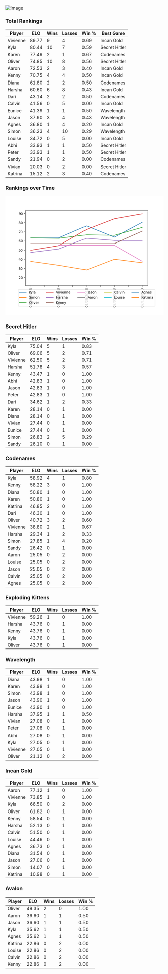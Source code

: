 
![Image](https://media.architecturaldigest.com/photos/618036966ba9675f212cc805/16:9/w_2560%2Cc_limit/SquidGame_Season1_Episode1_00_44_44_16.jpg)

### Total Rankings

| Player | ELO | Wins | Losses | Win % | Best Game |
| --- | --- | --- | --- | --- | --- |
| Vivienne | 89.77 | 9 | 4 | 0.69 | Incan Gold |
| Kyla | 80.44 | 10 | 7 | 0.59 | Secret Hitler |
| Karen | 77.49 | 2 | 1 | 0.67 | Codenames |
| Oliver | 74.85 | 10 | 8 | 0.56 | Secret Hitler |
| Aaron | 72.53 | 2 | 3 | 0.40 | Incan Gold |
| Kenny | 70.75 | 4 | 4 | 0.50 | Incan Gold |
| Diana | 61.80 | 2 | 2 | 0.50 | Codenames |
| Harsha | 60.60 | 6 | 8 | 0.43 | Incan Gold |
| Dari | 43.14 | 2 | 2 | 0.50 | Codenames |
| Calvin | 41.56 | 0 | 5 | 0.00 | Incan Gold |
| Eunice | 41.39 | 1 | 1 | 0.50 | Wavelength |
| Jason | 37.90 | 3 | 4 | 0.43 | Wavelength |
| Agnes | 36.80 | 1 | 4 | 0.20 | Incan Gold |
| Simon | 36.23 | 4 | 10 | 0.29 | Wavelength |
| Louise | 34.72 | 0 | 5 | 0.00 | Incan Gold |
| Abhi | 33.93 | 1 | 1 | 0.50 | Secret Hitler |
| Peter | 33.93 | 1 | 1 | 0.50 | Secret Hitler |
| Sandy | 21.94 | 0 | 2 | 0.00 | Codenames |
| Vivian | 20.03 | 0 | 2 | 0.00 | Secret Hitler |
| Katrina | 15.12 | 2 | 3 | 0.40 | Codenames |

### Rankings over Time
![Image](rankings.png)

### Secret Hitler

| Player | ELO | Wins | Losses | Win % |
| --- | --- | --- | --- | --- |
| Kyla | 75.04  | 5 | 1 | 0.83 |
| Oliver | 69.06  | 5 | 2 | 0.71 |
| Vivienne | 62.50  | 5 | 2 | 0.71 |
| Harsha | 51.78  | 4 | 3 | 0.57 |
| Kenny | 43.47  | 1 | 0 | 1.00 |
| Abhi | 42.83  | 1 | 0 | 1.00 |
| Jason | 42.83  | 1 | 0 | 1.00 |
| Peter | 42.83  | 1 | 0 | 1.00 |
| Dari | 34.62  | 1 | 2 | 0.33 |
| Karen | 28.14  | 0 | 1 | 0.00 |
| Diana | 28.14  | 0 | 1 | 0.00 |
| Vivian | 27.44  | 0 | 1 | 0.00 |
| Eunice | 27.44  | 0 | 1 | 0.00 |
| Simon | 26.83  | 2 | 5 | 0.29 |
| Sandy | 26.10  | 0 | 1 | 0.00 |

### Codenames

| Player | ELO | Wins | Losses | Win % |
| --- | --- | --- | --- | --- |
| Kyla | 58.92  | 4 | 1 | 0.80 |
| Kenny | 58.22  | 3 | 0 | 1.00 |
| Diana | 50.80  | 1 | 0 | 1.00 |
| Karen | 50.80  | 1 | 0 | 1.00 |
| Katrina | 46.85  | 2 | 0 | 1.00 |
| Dari | 46.30  | 1 | 0 | 1.00 |
| Oliver | 40.72  | 3 | 2 | 0.60 |
| Vivienne | 38.80  | 2 | 1 | 0.67 |
| Harsha | 29.34  | 1 | 2 | 0.33 |
| Simon | 27.85  | 1 | 4 | 0.20 |
| Sandy | 26.42  | 0 | 1 | 0.00 |
| Aaron | 25.05  | 0 | 2 | 0.00 |
| Louise | 25.05  | 0 | 2 | 0.00 |
| Jason | 25.05  | 0 | 2 | 0.00 |
| Calvin | 25.05  | 0 | 2 | 0.00 |
| Agnes | 25.05  | 0 | 2 | 0.00 |

### Exploding Kittens

| Player | ELO | Wins | Losses | Win % |
| --- | --- | --- | --- | --- |
| Vivienne | 59.26  | 1 | 0 | 1.00 |
| Harsha | 43.76  | 0 | 1 | 0.00 |
| Kenny | 43.76  | 0 | 1 | 0.00 |
| Kyla | 43.76  | 0 | 1 | 0.00 |
| Oliver | 43.76  | 0 | 1 | 0.00 |

### Wavelength

| Player | ELO | Wins | Losses | Win % |
| --- | --- | --- | --- | --- |
| Diana | 43.98  | 1 | 0 | 1.00 |
| Karen | 43.98  | 1 | 0 | 1.00 |
| Simon | 43.98  | 1 | 0 | 1.00 |
| Jason | 43.90  | 1 | 0 | 1.00 |
| Eunice | 43.90  | 1 | 0 | 1.00 |
| Harsha | 37.95  | 1 | 1 | 0.50 |
| Vivian | 27.08  | 0 | 1 | 0.00 |
| Peter | 27.08  | 0 | 1 | 0.00 |
| Abhi | 27.08  | 0 | 1 | 0.00 |
| Kyla | 27.05  | 0 | 1 | 0.00 |
| Vivienne | 27.05  | 0 | 1 | 0.00 |
| Oliver | 21.12  | 0 | 2 | 0.00 |

### Incan Gold

| Player | ELO | Wins | Losses | Win % |
| --- | --- | --- | --- | --- |
| Aaron | 77.12  | 1 | 0 | 1.00 |
| Vivienne | 73.85  | 1 | 0 | 1.00 |
| Kyla | 66.50  | 0 | 2 | 0.00 |
| Oliver | 61.82  | 0 | 1 | 0.00 |
| Kenny | 58.54  | 0 | 1 | 0.00 |
| Harsha | 52.13  | 0 | 1 | 0.00 |
| Calvin | 51.50  | 0 | 1 | 0.00 |
| Louise | 44.46  | 0 | 1 | 0.00 |
| Agnes | 36.73  | 0 | 1 | 0.00 |
| Diana | 31.54  | 0 | 1 | 0.00 |
| Jason | 27.06  | 0 | 1 | 0.00 |
| Simon | 14.07  | 0 | 1 | 0.00 |
| Katrina | 10.98  | 0 | 1 | 0.00 |

### Avalon

| Player | ELO | Wins | Losses | Win % |
| --- | --- | --- | --- | --- |
| Oliver | 49.35  | 2 | 0 | 1.00 |
| Aaron | 36.60  | 1 | 1 | 0.50 |
| Jason | 36.60  | 1 | 1 | 0.50 |
| Kyla | 35.62  | 1 | 1 | 0.50 |
| Agnes | 35.62  | 1 | 1 | 0.50 |
| Katrina | 22.86  | 0 | 2 | 0.00 |
| Louise | 22.86  | 0 | 2 | 0.00 |
| Calvin | 22.86  | 0 | 2 | 0.00 |
| Kenny | 22.86  | 0 | 2 | 0.00 |